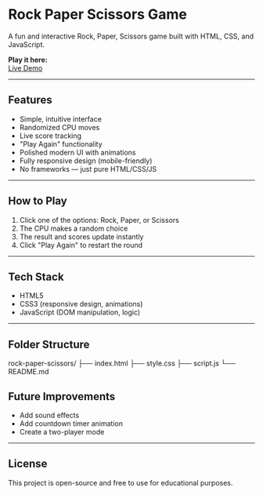 # Rock Paper Scissors Game

A fun and interactive Rock, Paper, Scissors game built with HTML, CSS, and JavaScript.

**Play it here:**  
[Live Demo](https://sourabhchopraverka.github.io/portfolio-website/rock-paper-scissors/)

---

## Features

- Simple, intuitive interface
- Randomized CPU moves
- Live score tracking
- "Play Again" functionality
- Polished modern UI with animations
- Fully responsive design (mobile-friendly)
- No frameworks — just pure HTML/CSS/JS

---

## How to Play

1. Click one of the options: Rock, Paper, or Scissors
2. The CPU makes a random choice
3. The result and scores update instantly
4. Click "Play Again" to restart the round

---

## Tech Stack

- HTML5
- CSS3 (responsive design, animations)
- JavaScript (DOM manipulation, logic)

---

## Folder Structure
rock-paper-scissors/
├── index.html
├── style.css
├── script.js
└── README.md

## Future Improvements

- Add sound effects
- Add countdown timer animation
- Create a two-player mode

---

## License

This project is open-source and free to use for educational purposes.
